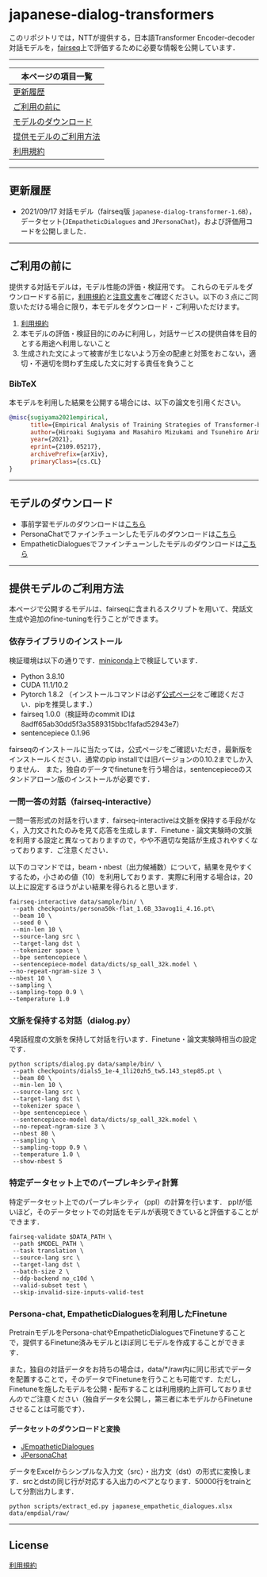 # japanese-dialog-transformers

このリポジトリでは，NTTが提供する，日本語Transformer Encoder-decoder対話モデルを，[fairseq](https://github.com/pytorch/fairseq)上で評価するために必要な情報を公開しています．

---

| 本ページの項目一覧 |
|-|
| [更新履歴](#更新履歴) |
| [ご利用の前に](#ご利用の前に) |
| [モデルのダウンロード](#モデルのダウンロード) |
| [提供モデルのご利用方法](#提供モデルのご利用方法) |
| [利用規約](LICENSE.md) |

---

## 更新履歴

* 2021/09/17 対話モデル（fairseq版 `japanese-dialog-transformer-1.6B`），データセット(`JEmpatheticDialogues` and `JPersonaChat`)，および評価用コードを公開しました．

---

## ご利用の前に
提供する対話モデルは，モデル性能の評価・検証用です。
これらのモデルをダウンロードする前に，[利用規約](LICENSE.md)と[注意文書](Notice-jp.md)をご確認ください。以下の３点にご同意いただける場合に限り，本モデルをダウンロード・ご利用いただけます。
1. [利用規約](LICENSE.md)
2. 本モデルの評価・検証目的にのみに利用し，対話サービスの提供自体を目的とする用途へ利用しないこと
3. 生成された文によって被害が生じないよう万全の配慮と対策をおこない，適切・不適切を問わず生成した文に対する責任を負うこと

### BibTeX
本モデルを利用した結果を公開する場合には、以下の論文を引用ください。
<!-- You can use the following BibTeX entry for citation if you find our method useful. -->
```BibTeX
@misc{sugiyama2021empirical,
      title={Empirical Analysis of Training Strategies of Transformer-based Japanese Chit-chat Systems}, 
      author={Hiroaki Sugiyama and Masahiro Mizukami and Tsunehiro Arimoto and Hiromi Narimatsu and Yuya Chiba and Hideharu Nakajima and Toyomi Meguro},
      year={2021},
      eprint={2109.05217},
      archivePrefix={arXiv},
      primaryClass={cs.CL}
}
```

---
## モデルのダウンロード
- 事前学習モデルのダウンロードは[こちら](https://www.dropbox.com/s/k3ugxmr7nw6t86l/japanese-dialog-transformer-1.6B.pt?dl=0)
- PersonaChatでファインチューンしたモデルのダウンロードは[こちら](https://www.dropbox.com/s/e5ib6rhsbldup3v/japanese-dialog-transformer-1.6B-persona50k.pt?dl=0)
- EmpatheticDialoguesでファインチューンしたモデルのダウンロードは[こちら](https://www.dropbox.com/s/laqz0jcgxvpxiy0/japanese-dialog-transformer-1.6B-empdial50k.pt?dl=0)

---

## 提供モデルのご利用方法

本ページで公開するモデルは、fairseqに含まれるスクリプトを用いて、発話文生成や追加のfine-tuningを行うことができます。

### 依存ライブラリのインストール
検証環境は以下の通りです．[miniconda](https://repo.anaconda.com/miniconda/Miniconda3-py38_4.10.3-Linux-x86_64.sh)上で検証しています．
- Python 3.8.10
- CUDA 11.1/10.2
- Pytorch 1.8.2 （インストールコマンドは必ず[公式ページ](https://pytorch.org/get-started/locally/)をご確認ください．pipを推奨します．）
- fairseq 1.0.0（検証時のcommit IDは8adff65ab30dd5f3a3589315bbc1fafad52943e7）
- sentencepiece 0.1.96

fairseqのインストールに当たっては，公式ページをご確認いただき，最新版をインストールください．通常のpip installでは旧バージョンの0.10.2までしか入りません．
また，独自のデータでfinetuneを行う場合は，sentencepieceのスタンドアローン版のインストールが必要です．

### 一問一答の対話（fairseq-interactive）
一問一答形式の対話を行います．fairseq-interactiveは文脈を保持する手段がなく，入力文されたのみを見て応答を生成します．Finetune・論文実験時の文脈を利用する設定と異なっておりますので，やや不適切な発話が生成されやすくなっております．ご注意ください．

以下のコマンドでは，beam・nbest（出力候補数）について，結果を見やすくするため，小さめの値（10）を利用しております．実際に利用する場合は，20以上に設定するほうがよい結果を得られると思います．

~~~
fairseq-interactive data/sample/bin/ \
 --path checkpoints/persona50k-flat_1.6B_33avog1i_4.16.pt\
 --beam 10 \
 --seed 0 \
 --min-len 10 \
 --source-lang src \
 --target-lang dst \
 --tokenizer space \
 --bpe sentencepiece \
 --sentencepiece-model data/dicts/sp_oall_32k.model \
--no-repeat-ngram-size 3 \
--nbest 10 \
--sampling \
--sampling-topp 0.9 \
--temperature 1.0 
~~~

### 文脈を保持する対話（dialog.py）
4発話程度の文脈を保持して対話を行います．Finetune・論文実験時相当の設定です．

~~~
python scripts/dialog.py data/sample/bin/ \
 --path checkpoints/dials5_1e-4_1li20zh5_tw5.143_step85.pt \
 --beam 80 \
 --min-len 10 \
 --source-lang src \
 --target-lang dst \
 --tokenizer space \
 --bpe sentencepiece \
 --sentencepiece-model data/dicts/sp_oall_32k.model \
 --no-repeat-ngram-size 3 \
 --nbest 80 \
 --sampling \
 --sampling-topp 0.9 \
 --temperature 1.0 \
 --show-nbest 5
~~~

### 特定データセット上でのパープレキシティ計算
特定データセット上でのパープレキシティ（ppl）の計算を行います．
pplが低いほど，そのデータセットでの対話をモデルが表現できていると評価することができます．

~~~
fairseq-validate $DATA_PATH \
 --path $MODEL_PATH \
 --task translation \
 --source-lang src \
 --target-lang dst \
 --batch-size 2 \ 
 --ddp-backend no_c10d \
 --valid-subset test \ 
 --skip-invalid-size-inputs-valid-test 
~~~

### Persona-chat, EmpatheticDialoguesを利用したFinetune
PretrainモデルをPersona-chatやEmpatheticDialoguesでFinetuneすることで，提供するFinetune済みモデルとほぼ同じモデルを作成することができます．

また，独自の対話データをお持ちの場合は，data/*/raw内に同じ形式でデータを配置することで，そのデータでFinetuneを行うことも可能です．ただし，Finetuneを施したモデルを公開・配布することは利用規約上許可しておりませんのでご注意ください（独自データを公開し，第三者に本モデルからFinetuneさせることは可能です）．
#### データセットのダウンロードと変換

* [JEmpatheticDialogues](https://www.dropbox.com/s/rkzyeu58p48ndz3/japanese_empathetic_dialogues.xlsx?dl=0)
* [JPersonaChat](https://www.dropbox.com/s/sda9wzexh7ntlij/japanese_persona_chat.xlsx?dl=0
)

データをExcelからシンプルな入力文（src）・出力文（dst）の形式に変換します．srcとdstの同じ行が対応する入出力のペアとなります．50000行をtrainとして分割出力します．
~~~
python scripts/extract_ed.py japanese_empathetic_dialogues.xlsx data/empdial/raw/
~~~

---

## License

[利用規約](LICENSE.md)
